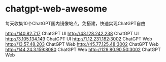 # chatgpt-web-awesome
每天收集10个ChatGPT国内镜像站点，免搭建，快速实现ChatGPT自由

http://140.82.7.17  ChatGPT UI
http://43.128.242.238  ChatGPT UI
http://3.105.134.149  ChatGPT UI
http://1.12.231.182:3002  ChatGPT Web
http://13.57.48.203  ChatGPT Web
http://45.77.125.48:3002  ChatGPT Web
http://144.24.3.159:8080  ChatGPT Web
http://129.80.90.50:3002  ChatGPT Web

